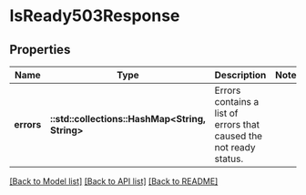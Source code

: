 # IsReady503Response

## Properties

Name | Type | Description | Notes
------------ | ------------- | ------------- | -------------
**errors** | **::std::collections::HashMap<String, String>** | Errors contains a list of errors that caused the not ready status. | 

[[Back to Model list]](../README.md#documentation-for-models) [[Back to API list]](../README.md#documentation-for-api-endpoints) [[Back to README]](../README.md)


